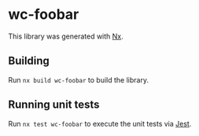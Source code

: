 # wc-foobar

This library was generated with [Nx](https://nx.dev).

## Building

Run `nx build wc-foobar` to build the library.

## Running unit tests

Run `nx test wc-foobar` to execute the unit tests via [Jest](https://jestjs.io).
